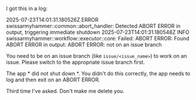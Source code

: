 I got this in a log:

2025-07-23T14:01:31.180526Z ERROR swissarmyhammer::common::abort_handler: Detected ABORT ERROR in output, triggering immediate shutdown
2025-07-23T14:01:31.180548Z  INFO swissarmyhammer::workflow::executor::core: Failed: ABORT ERROR: Found ABORT ERROR in output: ABORT ERROR: not on an issue branch

You need to be on an issue branch (like `issue/<issue_name>`) to work on an issue. Please switch to the appropriate issue branch first.


The app * did not shut down *. You didn't do this correctly, the app needs to log and then exit on an ABORT ERROR.

Third time I've asked. Don't make me delete you.

